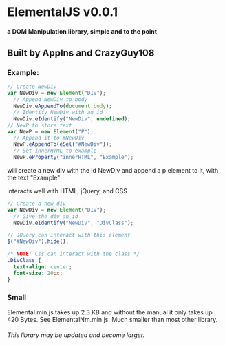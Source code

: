 # ElementalJS v0.0.1

#### a DOM Manipulation library, simple and to the point

## Built by AppIns and CrazyGuy108

### Example:
```javascript
// Create NewDiv
var NewDiv = new Element("DIV");
  // Append NewDiv to body
  NewDiv.eAppendTo(document.body);
  // Identify NewDiv with an id
  NewDiv.eIdentify("NewDiv", undefined);
// NewP to store text
var NewP = new Element("P");
  // Append it to #NewDiv
  NewP.eAppendTo(eSel("#NewDiv"));
  // Set innerHTML to example
  NewP.eProperty("innerHTML", "Example");
```
will create a new div with the id NewDiv and append a p element to it, with the text "Example"

interacts well with HTML, jQuery, and CSS
```javascript
// Create a new div
var NewDiv = new Element("DIV");
  // Give the div an id
  NewDiv.eIdentify("NewDiv", "DivClass");

// JQuery can interact with this element
$("#NewDiv").hide();
```

```CSS
/* NOTE: Css can interact with the class */
.DivClass {
  text-align: center;
  font-size: 20px;
}
```

### Small
Elemental.min.js takes up 2.3 KB and without the manual it only takes up 420 Bytes.
See ElementalNm.min.js. Much smaller than most other library.
###### This library may be updated and become larger.
